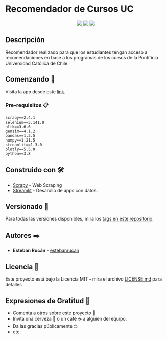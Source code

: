

# Recomendador de Cursos UC

<p align="center">
  <a href="./LICENCE.md">
    <img src="https://img.shields.io/github/license/estebanrucan/recomendador-cursos-uc?style=plastic"/>
  </a>
  <a href="https://twitter.com/intent/tweet?text=Wow:&url=https%3A%2F%2Fgithub.com%2Festebanrucan%2Frecomendador-cursos-uc">
    <img src="https://img.shields.io/badge/Tweet-%231DA1F2.svg?style=for-the-badge&logo=Twitter&logoColor=white"/>
  </a>
  <a href="https://docs.python.org/">
    <img src="https://img.shields.io/badge/python-3670A0?style=for-the-badge&logo=python&logoColor=ffdd54"/>
  </a>
</p>

## Descripción

Recomendador realizado para que los estudiantes tengan acceso a recomendaciones en base a los programas de los cursos de la Pontificia Universidad Católica de Chile.

## Comenzando 🚀

Visita la app desde este [link](https://share.streamlit.io/estebanrucan/recomendador-cursos-uc/main/app/app.py).

### Pre-requisitos 📋

```
scrapy==2.4.1
selenium==3.141.0
nltk==3.6.6
gensim==4.1.2
pandas==1.3.5
numpy==1.21.5
streamlit==1.3.0
plotly==5.5.0
python==3.8
```

## Construido con 🛠️

* [Scrapy](https://docs.scrapy.org/) - Web Scraping
* [Streamlit](https://docs.streamlit.io/) - Desarollo de apps con datos.

## Versionado 📌

Para todas las versiones disponibles, mira los [tags en este repositorio](https://github.com/estebanrucan/recomendador-cursos-uc/tags).

## Autores ✒️

* **Esteban Rucán** - [estebanrucan](https://github.com/estebanrucan)

## Licencia 📄

Este proyecto está bajo la Licencia MIT - mira el archivo [LICENSE.md](https://github.com/estebanrucan/recomendador-cursos-uc/blob/main/LICENCE.md) para detalles

## Expresiones de Gratitud 🎁

* Comenta a otros sobre este proyecto 📢
* Invita una cerveza 🍺 o un café ☕ a alguien del equipo. 
* Da las gracias públicamente 🤓.
* etc.
